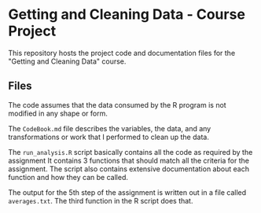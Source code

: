Getting and Cleaning Data - Course Project
==========================================

This repository hosts the project code and documentation files for the "Getting and Cleaning Data" course.

## Files

The code assumes that the data consumed by the R program is not modified in any shape or form.

The `CodeBook.md` file describes the variables, the data, and any transformations or work that I performed to clean up the data.

The `run_analysis.R` script basically contains all the code as required by the assignment It contains 3 functions that should match all the criteria for the assignment. The script also contains extensive documentation about each function and how they can be called.

The output for the 5th step of the assignment is written out in a file called `averages.txt`. The third function in the R script does that.
